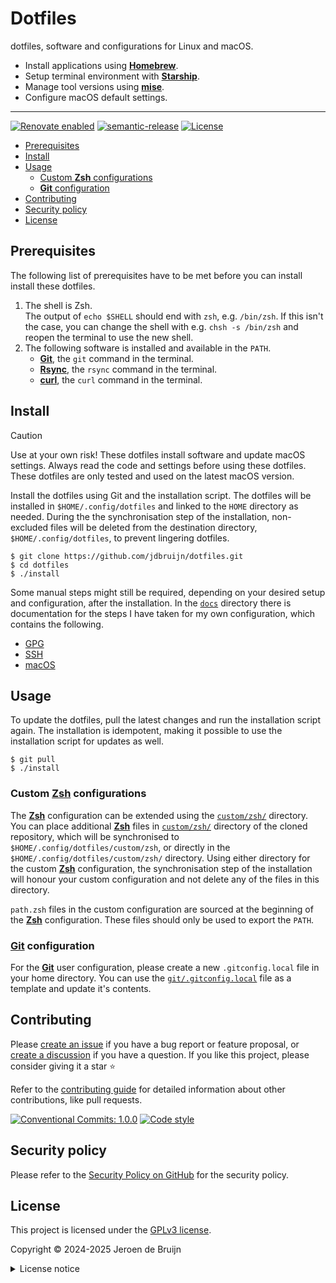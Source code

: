 # Dotfiles <!-- omit in toc -->

dotfiles, software and configurations for Linux and macOS.

- Install applications using [**Homebrew**](https://brew.sh/).
- Setup terminal environment with [**Starship**](https://starship.rs/).
- Manage tool versions using [**mise**](https://mise.jdx.dev/).
- Configure macOS default settings.

---

[![Renovate enabled](https://img.shields.io/badge/Renovate-enabled-brightgreen?logo=renovatebot&logoColor&style=flat-square)](https://renovatebot.com)
[![semantic-release](https://img.shields.io/badge/%20%20%F0%9F%93%A6%F0%9F%9A%80-semantic--release-e10079?style=flat-square)](https://github.com/semantic-release/semantic-release)
[![License](https://img.shields.io/github/license/jdbruijn/dotfiles?style=flat-square)](LICENSE.md)

- [Prerequisites](#prerequisites)
- [Install](#install)
- [Usage](#usage)
  - [Custom **Zsh** configurations](#custom-zsh-configurations)
  - [**Git** configuration](#git-configuration)
- [Contributing](#contributing)
- [Security policy](#security-policy)
- [License](#license)

## Prerequisites

The following list of prerequisites have to be met before you can install install these dotfiles.

1. The shell is Zsh.  
   The output of `echo $SHELL` should end with `zsh`, e.g. `/bin/zsh`. If this isn't the case, you can change the shell with e.g. `chsh -s /bin/zsh` and reopen the terminal to use the new shell.
2. The following software is installed and available in the `PATH`.
   - [**Git**][git], the `git` command in the terminal.
   - [**Rsync**](https://rsync.samba.org/), the `rsync` command in the terminal.
   - [**curl**](https://curl.se/), the `curl` command in the terminal.

## Install

> [!CAUTION]
> Use at your own risk! These dotfiles install software and update macOS settings. Always read the code and settings before using these dotfiles. These dotfiles are only tested and used on the latest macOS version.

Install the dotfiles using Git and the installation script. The dotfiles will be installed in `$HOME/.config/dotfiles` and linked to the `HOME` directory as needed. During the the synchronisation step of the installation, non-excluded files will be deleted from the destination directory, `$HOME/.config/dotfiles`, to prevent lingering dotfiles.

```shell
$ git clone https://github.com/jdbruijn/dotfiles.git
$ cd dotfiles
$ ./install
```

Some manual steps might still be required, depending on your desired setup and configuration, after the installation. In the [`docs`](./docs/) directory there is documentation for the steps I have taken for my own configuration, which contains the following.

- [GPG](./docs/GPG.md)
- [SSH](./docs/SSH.md)
- [macOS](./docs/macOS.md)

## Usage

To update the dotfiles, pull the latest changes and run the installation script again. The installation is idempotent, making it possible to use the installation script for updates as well.

```shell
$ git pull
$ ./install
```

### Custom [**Zsh**][zsh] configurations

The [**Zsh**][zsh] configuration can be extended using the [`custom/zsh/`](./custom/zsh/) directory. You can place additional [**Zsh**][zsh] files in [`custom/zsh/`](./custom/zsh/) directory of the cloned repository, which will be synchronised to `$HOME/.config/dotfiles/custom/zsh`, or directly in the `$HOME/.config/dotfiles/custom/zsh/` directory. Using either directory for the custom [**Zsh**][zsh] configuration, the synchronisation step of the installation will honour your custom configuration and not delete any of the files in this directory.

`path.zsh` files in the custom configuration are sourced at the beginning of the [**Zsh**][zsh] configuration. These files should only be used to export the `PATH`.

### [**Git**][git] configuration

For the [**Git**][git] user configuration, please create a new `.gitconfig.local` file in your home directory. You can use the [`git/.gitconfig.local`](./git/.gitconfig.local) file as a template and update it's contents.

## Contributing

Please [create an issue](https://github.com/jdbruijn/dotfiles/issues/new/choose) if you have a bug report or feature proposal, or [create a discussion](https://github.com/jdbruijn/dotfiles/discussions) if you have a question. If you like this project, please consider giving it a star ⭐

Refer to the [contributing guide](https://github.com/vidavidorra/.github/blob/main/CONTRIBUTING.md) for detailed information about other contributions, like pull requests.

[![Conventional Commits: 1.0.0](https://img.shields.io/badge/Conventional%20Commits-1.0.0-yellow?style=flat-square)](https://conventionalcommits.org)
[![Code style](https://img.shields.io/badge/code_style-Prettier-ff69b4?logo=prettier&style=flat-square)](https://github.com/prettier/prettier)

## Security policy

Please refer to the [Security Policy on GitHub](https://github.com/jdbruijn/dotfiles/security/) for the security policy.

## License

This project is licensed under the [GPLv3 license](https://www.gnu.org/licenses/gpl.html).

Copyright © 2024-2025 Jeroen de Bruijn

<details><summary>License notice</summary>
<p>

This program is free software: you can redistribute it and/or modify
it under the terms of the GNU General Public License as published by
the Free Software Foundation, either version 3 of the License, or
(at your option) any later version.

This program is distributed in the hope that it will be useful,
but WITHOUT ANY WARRANTY; without even the implied warranty of
MERCHANTABILITY or FITNESS FOR A PARTICULAR PURPOSE. See the
GNU General Public License for more details.

You should have received a copy of the GNU General Public License
along with this program. If not, see <http://www.gnu.org/licenses/>.

The full text of the license is available in the [LICENSE](LICENSE.md) file in this repository and [online](https://www.gnu.org/licenses/gpl.html).

</details>

[brew]: https://brew.sh/
[git]: https://git-scm.com/
[zsh]: https://www.zsh.org/
